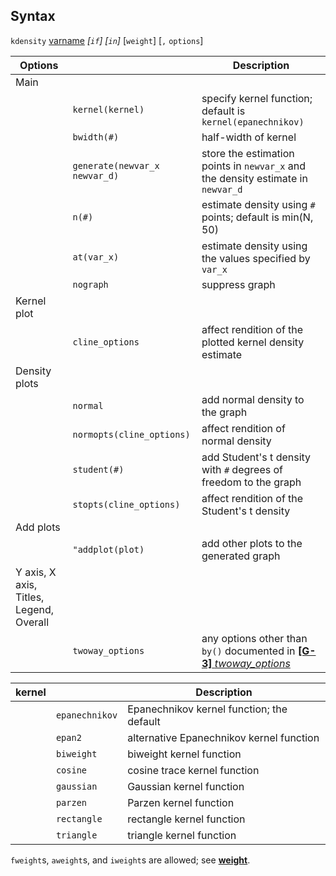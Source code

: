 ## Syntax

`kdensity`
[varname](http://www.stata.com/help.cgi?varname)
_\[`if`\] \[`in`\]_ \[`weight`\] \[`,`
`options`\]

| Options                                 |                               | Description                                                                                                                                                           |
|-----------------------------------------|-------------------------------|-----------------------------------------------------------------------------------------------------------------------------------------------------------------------|
| Main                                    |                               |                                                                                                                                                                       |
|                                         | `kernel(kernel)`              | specify kernel function; default is `kernel(epanechnikov)`                                                                                                            |
|                                         | `bwidth(#)`                   | half-width of kernel                                                                                                                                                  |
|                                         | `generate(newvar_x newvar_d)` | store the estimation points in `newvar_x` and the density estimate in `newvar_d`                                                                                      |
|                                         | `n(#)`                        | estimate density using `#` points; default is min(N, 50)                                                                                                              |
|                                         | `at(var_x)`                   | estimate density using the values specified by `var_x`                                                                                                                |
|                                         | `nograph`                     | suppress graph                                                                                                                                                        |
| Kernel plot                             |                               |                                                                                                                                                                       |
|                                         | `cline_options`               | affect rendition of the plotted kernel density estimate                                                                                                               |
| Density plots                           |                               |                                                                                                                                                                       |
|                                         | `normal`                      | add normal density to the graph                                                                                                                                       |
|                                         | `normopts(cline_options)`     | affect rendition of normal density                                                                                                                                    |
|                                         | `student(#)`                  | add Student's t density with `#` degrees of freedom to the graph                                                                                                      |
|                                         | `stopts(cline_options)`       | affect rendition of the Student's t density                                                                                                                           |
| Add plots                               |                               |                                                                                                                                                                       |
|                                         | `"addplot(plot)`              | add other plots to the generated graph                                                                                                                                |
| Y axis, X axis, Titles, Legend, Overall |                               |                                                                                                                                                                       |
|                                         | `twoway_options`              | any options other than `by()` documented in [<strong>[G-3]</strong> <em>twoway_options</em>](http://www.stata.com/help.cgi?twoway_options) |

| kernel |                | Description                               |
|--------|----------------|-------------------------------------------|
|        | `epanechnikov` | Epanechnikov kernel function; the default |
|        | `epan2`        | alternative Epanechnikov kernel function  |
|        | `biweight`     | biweight kernel function                  |
|        | `cosine`       | cosine trace kernel function              |
|        | `gaussian`     | Gaussian kernel function                  |
|        | `parzen`       | Parzen kernel function                    |
|        | `rectangle`    | rectangle kernel function                 |
|        | `triangle`     | triangle kernel function                  |

`fweight`s, `aweight`s, and `iweight`s are allowed; see
[<strong>weight</strong>](http://www.stata.com/help.cgi?weight).
